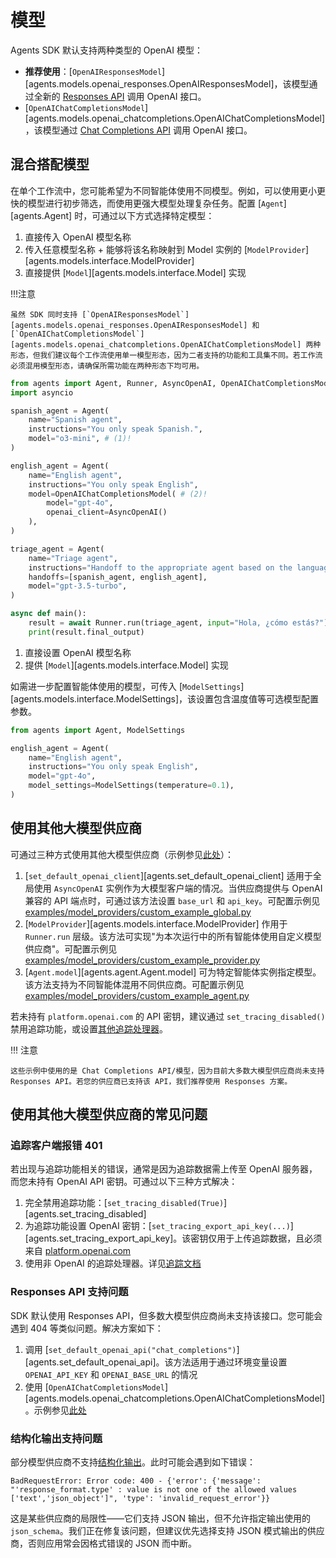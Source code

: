 # 模型

Agents SDK 默认支持两种类型的 OpenAI 模型：

-   **推荐使用**：[`OpenAIResponsesModel`][agents.models.openai_responses.OpenAIResponsesModel]，该模型通过全新的 [Responses API](https://platform.openai.com/docs/api-reference/responses) 调用 OpenAI 接口。
-   [`OpenAIChatCompletionsModel`][agents.models.openai_chatcompletions.OpenAIChatCompletionsModel]，该模型通过 [Chat Completions API](https://platform.openai.com/docs/api-reference/chat) 调用 OpenAI 接口。

## 混合搭配模型

在单个工作流中，您可能希望为不同智能体使用不同模型。例如，可以使用更小更快的模型进行初步筛选，而使用更强大模型处理复杂任务。配置 [`Agent`][agents.Agent] 时，可通过以下方式选择特定模型：

1. 直接传入 OpenAI 模型名称
2. 传入任意模型名称 + 能够将该名称映射到 Model 实例的 [`ModelProvider`][agents.models.interface.ModelProvider]
3. 直接提供 [`Model`][agents.models.interface.Model] 实现

!!!注意

    虽然 SDK 同时支持 [`OpenAIResponsesModel`][agents.models.openai_responses.OpenAIResponsesModel] 和 [`OpenAIChatCompletionsModel`][agents.models.openai_chatcompletions.OpenAIChatCompletionsModel] 两种形态，但我们建议每个工作流使用单一模型形态，因为二者支持的功能和工具集不同。若工作流必须混用模型形态，请确保所需功能在两种形态下均可用。

```python
from agents import Agent, Runner, AsyncOpenAI, OpenAIChatCompletionsModel
import asyncio

spanish_agent = Agent(
    name="Spanish agent",
    instructions="You only speak Spanish.",
    model="o3-mini", # (1)!
)

english_agent = Agent(
    name="English agent",
    instructions="You only speak English",
    model=OpenAIChatCompletionsModel( # (2)!
        model="gpt-4o",
        openai_client=AsyncOpenAI()
    ),
)

triage_agent = Agent(
    name="Triage agent",
    instructions="Handoff to the appropriate agent based on the language of the request.",
    handoffs=[spanish_agent, english_agent],
    model="gpt-3.5-turbo",
)

async def main():
    result = await Runner.run(triage_agent, input="Hola, ¿cómo estás?")
    print(result.final_output)
```

1. 直接设置 OpenAI 模型名称
2. 提供 [`Model`][agents.models.interface.Model] 实现

如需进一步配置智能体使用的模型，可传入 [`ModelSettings`][agents.models.interface.ModelSettings]，该设置包含温度值等可选模型配置参数。

```python
from agents import Agent, ModelSettings

english_agent = Agent(
    name="English agent",
    instructions="You only speak English",
    model="gpt-4o",
    model_settings=ModelSettings(temperature=0.1),
)
```

## 使用其他大模型供应商

可通过三种方式使用其他大模型供应商（示例参见[此处](https://github.com/openai/openai-agents-python/tree/main/examples/model_providers/)）：

1. [`set_default_openai_client`][agents.set_default_openai_client] 适用于全局使用 `AsyncOpenAI` 实例作为大模型客户端的情况。当供应商提供与 OpenAI 兼容的 API 端点时，可通过该方法设置 `base_url` 和 `api_key`。可配置示例见 [examples/model_providers/custom_example_global.py](https://github.com/openai/openai-agents-python/tree/main/examples/model_providers/custom_example_global.py)
2. [`ModelProvider`][agents.models.interface.ModelProvider] 作用于 `Runner.run` 层级。该方法可实现"为本次运行中的所有智能体使用自定义模型供应商"。可配置示例见 [examples/model_providers/custom_example_provider.py](https://github.com/openai/openai-agents-python/tree/main/examples/model_providers/custom_example_provider.py)
3. [`Agent.model`][agents.agent.Agent.model] 可为特定智能体实例指定模型。该方法支持为不同智能体混用不同供应商。可配置示例见 [examples/model_providers/custom_example_agent.py](https://github.com/openai/openai-agents-python/tree/main/examples/model_providers/custom_example_agent.py)

若未持有 `platform.openai.com` 的 API 密钥，建议通过 `set_tracing_disabled()` 禁用追踪功能，或设置[其他追踪处理器](tracing.md)。

!!! 注意

    这些示例中使用的是 Chat Completions API/模型，因为目前大多数大模型供应商尚未支持 Responses API。若您的供应商已支持该 API，我们推荐使用 Responses 方案。

## 使用其他大模型供应商的常见问题

### 追踪客户端报错 401

若出现与追踪功能相关的错误，通常是因为追踪数据需上传至 OpenAI 服务器，而您未持有 OpenAI API 密钥。可通过以下三种方式解决：

1. 完全禁用追踪功能：[`set_tracing_disabled(True)`][agents.set_tracing_disabled]
2. 为追踪功能设置 OpenAI 密钥：[`set_tracing_export_api_key(...)`][agents.set_tracing_export_api_key]。该密钥仅用于上传追踪数据，且必须来自 [platform.openai.com](https://platform.openai.com/)
3. 使用非 OpenAI 的追踪处理器。详见[追踪文档](tracing.md#custom-tracing-processors)

### Responses API 支持问题

SDK 默认使用 Responses API，但多数大模型供应商尚未支持该接口。您可能会遇到 404 等类似问题。解决方案如下：

1. 调用 [`set_default_openai_api("chat_completions")`][agents.set_default_openai_api]。该方法适用于通过环境变量设置 `OPENAI_API_KEY` 和 `OPENAI_BASE_URL` 的情况
2. 使用 [`OpenAIChatCompletionsModel`][agents.models.openai_chatcompletions.OpenAIChatCompletionsModel]。示例参见[此处](https://github.com/openai/openai-agents-python/tree/main/examples/model_providers/)

### 结构化输出支持问题

部分模型供应商不支持[结构化输出](https://platform.openai.com/docs/guides/structured-outputs)。此时可能会遇到如下错误：

```
BadRequestError: Error code: 400 - {'error': {'message': "'response_format.type' : value is not one of the allowed values ['text','json_object']", 'type': 'invalid_request_error'}}
```

这是某些供应商的局限性——它们支持 JSON 输出，但不允许指定输出使用的 `json_schema`。我们正在修复该问题，但建议优先选择支持 JSON 模式输出的供应商，否则应用常会因格式错误的 JSON 而中断。